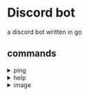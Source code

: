 # Discord bot

a discord bot written in go


## commands

<details>
<summary>ping</summary>
<br>
Will return the text 'pong'. this is used to test if the bot is still running and working.

### usage

```
You: !ping
Bot: pong
```
</details>
<details>
<summary>help</summary>
<br>
Will provide you with a link to the list of commands

### usage

```
You: !help
Bot: [link to commands]
```
</details>
<details>
<summary>image</summary>
<br>
Will post a random image based on your search term

### usage

```
You: !image [SEARCH TERM]
Bot: [LINK TO RANDOM IMAGE WHICH WILL GET EMBEDDED]
```
</details>
